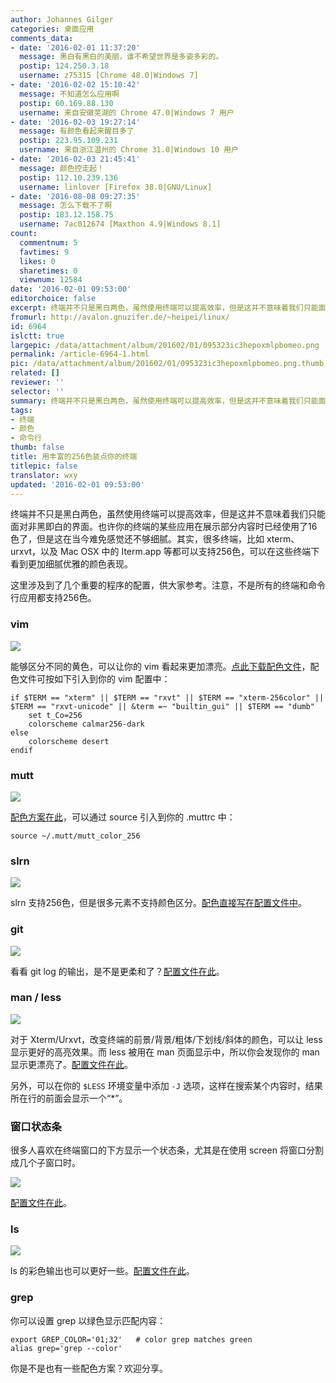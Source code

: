 ```yaml
---
author: Johannes Gilger
categories: 桌面应用
comments_data:
- date: '2016-02-01 11:37:20'
  message: 黑白有黑白的美丽，谁不希望世界是多姿多彩的。
  postip: 124.250.3.18
  username: z75315 [Chrome 48.0|Windows 7]
- date: '2016-02-02 15:10:42'
  message: 不知道怎么应用啊
  postip: 60.169.88.130
  username: 来自安徽芜湖的 Chrome 47.0|Windows 7 用户
- date: '2016-02-03 19:27:14'
  message: 有颜色看起来醒目多了
  postip: 223.95.109.231
  username: 来自浙江温州的 Chrome 31.0|Windows 10 用户
- date: '2016-02-03 21:45:41'
  message: 颜色控走起！
  postip: 112.10.239.136
  username: linlover [Firefox 38.0|GNU/Linux]
- date: '2016-08-08 09:27:35'
  message: 怎么下载不了啊
  postip: 183.12.158.75
  username: 7ac012674 [Maxthon 4.9|Windows 8.1]
count:
  commentnum: 5
  favtimes: 9
  likes: 0
  sharetimes: 0
  viewnum: 12584
date: '2016-02-01 09:53:00'
editorchoice: false
excerpt: 终端并不只是黑白两色，虽然使用终端可以提高效率，但是这并不意味着我们只能面对非黑即白的界面。也许你的终端的某些应用在展示部分内容时已经使用了16色了，但是这在当今难免感觉还不够细腻。
fromurl: http://avalon.gnuzifer.de/~heipei/linux/
id: 6964
islctt: true
largepic: /data/attachment/album/201602/01/095323ic3hepoxmlpbomeo.png
permalink: /article-6964-1.html
pic: /data/attachment/album/201602/01/095323ic3hepoxmlpbomeo.png.thumb.jpg
related: []
reviewer: ''
selector: ''
summary: 终端并不只是黑白两色，虽然使用终端可以提高效率，但是这并不意味着我们只能面对非黑即白的界面。也许你的终端的某些应用在展示部分内容时已经使用了16色了，但是这在当今难免感觉还不够细腻。
tags:
- 终端
- 颜色
- 命令行
thumb: false
title: 用丰富的256色装点你的终端
titlepic: false
translator: wxy
updated: '2016-02-01 09:53:00'
---
```


终端并不只是黑白两色，虽然使用终端可以提高效率，但是这并不意味着我们只能面对非黑即白的界面。也许你的终端的某些应用在展示部分内容时已经使用了16色了，但是这在当今难免感觉还不够细腻。其实，很多终端，比如 xterm、urxvt，以及 Mac OSX 中的 Iterm.app 等都可以支持256色，可以在这些终端下看到更加细腻优雅的颜色表现。


这里涉及到了几个重要的程序的配置，供大家参考。注意，不是所有的终端和命令行应用都支持256色。


### vim


![](/data/attachment/album/201602/01/095323ic3hepoxmlpbomeo.png)


能够区分不同的黄色，可以让你的 vim 看起来更加漂亮。[点此下载配色文件](http://avalon.gnuzifer.de/~heipei/linux/files/configs/calmar256-dark.vim)，配色文件可按如下引入到你的 vim 配置中：



```
if $TERM == "xterm" || $TERM == "rxvt" || $TERM == "xterm-256color" || $TERM == "rxvt-unicode" || &term =~ "builtin_gui" || $TERM == "dumb"
	set t_Co=256
	colorscheme calmar256-dark
else
	colorscheme desert
endif

```

### mutt


![](/data/attachment/album/201602/01/095324yt0wlsm022kbrfos.png)


[配色方案在此](http://avalon.gnuzifer.de/~heipei/linux/files/configs/mutt_color_256)，可以通过 source 引入到你的 .muttrc 中：



```
source ~/.mutt/mutt_color_256
```

### slrn


![](/data/attachment/album/201602/01/095324famgmiziwbziwk2w.png)


slrn 支持256色，但是很多元素不支持颜色区分。[配色直接写在配置文件中](http://avalon.gnuzifer.de/~heipei/linux/files/configs/slrnrc)。


### git


![](/data/attachment/album/201602/01/095325ltlfydsyldccyfcc.png)


看看 git log 的输出，是不是更柔和了？[配置文件在此](http://avalon.gnuzifer.de/~heipei/linux/files/configs/gitconfig)。


### man / less


![](/data/attachment/album/201602/01/095325oqbs531mbwfcezwq.png)


对于 Xterm/Urxvt，改变终端的前景/背景/粗体/下划线/斜体的颜色，可以让 less 显示更好的高亮效果。而 less 被用在 man 页面显示中，所以你会发现你的 man 显示更漂亮了。[配置文件在此](http://avalon.gnuzifer.de/~heipei/linux/files/configs/Xdefaults)。


另外，可以在你的 `$LESS` 环境变量中添加 `-J` 选项，这样在搜索某个内容时，结果所在行的前面会显示一个“\*”。


### 窗口状态条


很多人喜欢在终端窗口的下方显示一个状态条，尤其是在使用 screen 将窗口分割成几个子窗口时。


![](/data/attachment/album/201602/01/095326x4hg2yd4g7de4eys.png)


[配置文件在此](http://avalon.gnuzifer.de/~heipei/linux/files/configs/screenrc)。


### ls


![](/data/attachment/album/201602/01/095326opzb4qwhekb6hpzh.png)


ls 的彩色输出也可以更好一些。[配置文件在此](http://avalon.gnuzifer.de/~heipei/linux/files/configs/dircolors)。


### grep


你可以设置 grep 以绿色显示匹配内容：



```
export GREP_COLOR='01;32'	# color grep matches green
alias grep='grep --color'
```

你是不是也有一些配色方案？欢迎分享。